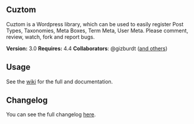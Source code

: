 ## Cuztom

Cuztom is a Wordpress library, which can be used to easily register Post Types, Taxonomies, Meta Boxes, Term Meta, User Meta. Please comment, review, watch, fork and report bugs.

**Version:** 3.0
**Requires:** 4.4
**Collaborators**: @gizburdt ([and others](https://github.com/gizburdt/cuztom/graphs/contributors))

## Usage
See the [wiki](https://github.com/gizburdt/cuztom/wiki) for the full and documentation.

## Changelog
You can see the full changelog [here](https://github.com/gizburdt/cuztom/wiki/%5Bv3%5D-Changelog).